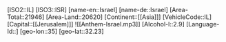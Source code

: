 ﻿---
location: [32.23,35]
type: Country
tags:
- geo/Country

SpocWebEntityId: 26924
isDeleted: false
confidential: public

---
[ISO2::IL]
[ISO3::ISR]
[name-en::Israel]
[name-de::Israel]
[Area-Total::21946]
[Area-Land::20620]
[Continent::[[Asia]]]
[VehicleCode::IL]
[Capital::[[Jerusalem]]]
![[Anthem-Israel.mp3]]
[Alcohol-l::2.9]
[Language-Id::]
[geo-lon::35]
[geo-lat::32.23]

